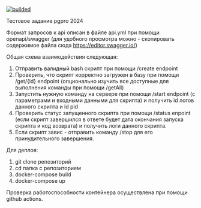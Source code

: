 [![builded](https://github.com/te32012/simpleapi3/actions/workflows/docker-image.yml/badge.svg)](https://github.com/te32012/simpleapi3/actions/workflows/docker-image.yml)



Тестовое задание pgpro 2024 

Формат запросов к api описан в файле api.yml при помощи openapi/swagger (для удобного просмотра можно - скопировать содержимое файла сюда https://editor.swagger.io/)

Общая схема взаимодействия следующая:
1) Отправить валидный bash скрипт при помощи /create endpoint 
2) Проверить, что скрипт корректно загружен в базу при помощи /get/{id} endpoint (опционально изучить все доступные для выполнения команды при помощи /getAll)
3) Запустить нужную команду на сервере при помощи /start endpoint (с параметрами и входными данными для скрипта) и получить id логов данного скрипта и id pid
4) Проверить статус запущенного скрипта при помощи /status enpoint (если скрипт завершился в ответе будет дата окончания запуска скрипта и код возврата) и получить логи данного скрипта.
5) Если скрипт завис - отправить команду /stop для его принудительного завершения. 


Для деплоя:
1) git clone репозиторий
2) cd папка с репозиторием
3) docker-compose build
4) docker-compose up

Проверка работоспособности контейнера осуществлена при помощи github actions. 
